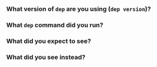 <!--

Thanks for filing an issue! If this is a question or feature request, just delete
everything here and write out the request, providing as much context as you can.

-->

### What version of `dep` are you using (`dep version`)?
<!--
  If you installed `dep` via `go get`, report the version instead with
  `cd $GOPATH/src/github.com/golang/dep && git describe --tags`
-->

### What `dep` command did you run?

<!--

Paste the output of the commands you ran in here, making sure to pass -v for maximum context.

The output of `dep hash-inputs` may also be helpful to include.

-->

### What did you expect to see?

### What did you see instead?
